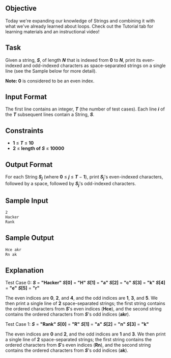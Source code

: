 
## Objective

Today we're expanding our knowledge of Strings and combining it with what we've already learned about loops. Check out the Tutorial tab for learning materials and an instructional video!

## Task

Given a string, _**S**_, of length _**N**_ that is indexed from **0** to _**N**_, print its even-indexed and odd-indexed characters as  space-separated strings on a single line (see the Sample below for more detail).

**Note: 0** is considered to be an even index.

## Input Format

The first line contains an integer, _**T**_ (the number of test cases).
Each line _**i**_ of the _**T**_ subsequent lines contain a String, _**S**_.

## Constraints

* **1** &le; _**T**_ &le; **10**
* **2** &le; **length of** _**S**_ &le; **10000**

## Output Format

For each String _**S<sub>j</sup>**_ (where **0** &le; _**j**_ &le; _**T**_ &minus; **1**), print _**S<sub>j</sup>**_'s even-indexed characters, followed by a space, followed by _**S<sub>j</sup>**_'s odd-indexed characters.

## Sample Input

```bash
2
Hacker
Rank
```

## Sample Output

```bash
Hce akr
Rn ak
```

## Explanation

Test Case 0: _**S**_ &equals; **"Hacker"**
_**S**_**[0]** &equals; **"H"**
_**S**_**[1]** &equals; **"a"**
_**S**_**[2]** &equals; **"c"**
_**S**_**[3]** &equals; **"k"**
_**S**_**[4]** &equals; **"e"**
_**S**_**[5]** &equals; **"r"**

The even indices are **0**, **2**, and **4**, and the odd indices are **1**, **3**, and **5**. We then print a single line of **2** space-separated strings; the first string contains the ordered characters from _**S**_'s even indices (**Hce**), and the second string contains the ordered characters from _**S**_'s odd indices (**akr**).

Test Case 1: _**S**_ &equals; **"Rank"**
_**S**_**[0]** &equals; **"R"**
_**S**_**[1]** &equals; **"a"**
_**S**_**[2]** &equals; **"n"**
_**S**_**[3]** &equals; **"k"**

The even indices are **0** and **2**, and the odd indices are **1** and **3**. We then print a single line of **2** space-separated strings; the first string contains the ordered characters from _**S**_'s even indices (**Rn**), and the second string contains the ordered characters from _**S**_'s odd indices (**ak**).
